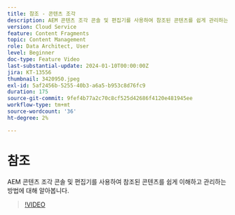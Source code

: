 ```yaml
---
title: 참조 - 콘텐츠 조각
description: AEM 콘텐츠 조각 콘솔 및 편집기를 사용하여 참조된 콘텐츠를 쉽게 관리하는 방법을 알아봅니다.
version: Cloud Service
feature: Content Fragments
topic: Content Management
role: Data Architect, User
level: Beginner
doc-type: Feature Video
last-substantial-update: 2024-01-10T00:00:00Z
jira: KT-13556
thumbnail: 3420950.jpeg
exl-id: 5af2456b-5255-40b3-a6a5-b953c8d76fc9
duration: 175
source-git-commit: 9fef4b77a2c70c8cf525d42686f4120e481945ee
workflow-type: tm+mt
source-wordcount: '36'
ht-degree: 2%

---
```


# 참조

AEM 콘텐츠 조각 콘솔 및 편집기를 사용하여 참조된 콘텐츠를 쉽게 이해하고 관리하는 방법에 대해 알아봅니다.

>[!VIDEO](https://video.tv.adobe.com/v/3420950/?learn=on)
